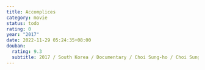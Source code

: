 ```yaml
---
title: Accomplices
category: movie
status: todo
rating: 0
year: "2017"
date: 2022-11-29 05:24:35+08:00
douban:
  rating: 9.3
  subtitle: 2017 / South Korea / Documentary / Choi Sung-ho / Choi Sung-ho
---
```



